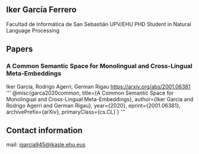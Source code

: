 ## Iker García Ferrero

Facultad de Informática de San Sebastián UPV/EHU
PHD Student in Natural Language Processing

## Papers
### A Common Semantic Space for Monolingual and Cross-Lingual Meta-Embeddings
Iker García, Rodrigo Agerri, German Rigau
https://arxiv.org/abs/2001.06381
'''
@misc{garca2020common,
    title={A Common Semantic Space for Monolingual and Cross-Lingual Meta-Embeddings},
    author={Iker García and Rodrigo Agerri and German Rigau},
    year={2020},
    eprint={2001.06381},
    archivePrefix={arXiv},
    primaryClass={cs.CL}
}
'''

## Contact information
mail: igarcia945@ikasle.ehu.eus
